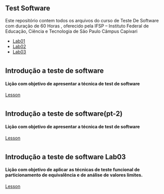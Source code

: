 ## Test Software

Este repositório contem todos os arquivos do curso de Teste De Software com duração de 60 Horas , oferecido pela IFSP – Instituto Federal de Educação, Ciência e Tecnologia de São Paulo
Câmpus Capivari

- [Lab01](#id01)
- [Lab02](#id02)
- [Lab03](#id03)

#

#

## Introdução a teste de software <a name="id01"></a>

#### Lição com objetivo de apresentar a técnica de test de software

[Lesson](https://github.com/GiovanaBorges/Test-Software/tree/main/LAB01-testSoftware)

#

## Introdução a teste de software(pt-2)<a name="id02"></a>

#### Lição com objetivo de apresentar a técnica de test de software

[Lesson](https://github.com/GiovanaBorges/Test-Software/tree/main/LAB01P2-testSoftware)

#

## Introdução a teste de software Lab03<a name="id03"></a>

#### Lição com objetivo de aplicar as técnicas de teste funcional de particionamento de equivalência e de análise de valores limites.

[Lesson](https://github.com/GiovanaBorges/Test-Software/tree/main/Lab03-testSoftware)
